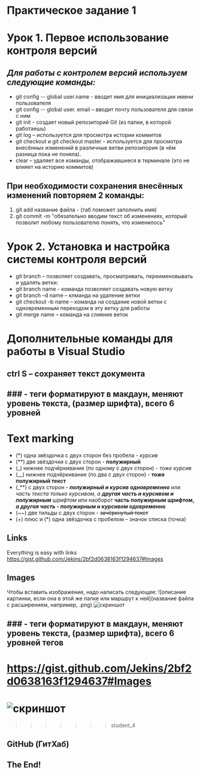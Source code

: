 # **Практическое задание 1**
# Урок 1. Первое использование контроля версий
## _**Для работы с контролем версий используем следующие команды:**_
* git config -- global user.name - вводит имя для инициализации имени пользователя
* git config -- global user. email – вводит почту пользователя для связи с ним  
* git init - создает новый репозиторий Git (из папки, в которой работаешь)
* git log – используется для просмотра истории коммитов
* git checkout и git checkout master - используется для просмотра внесённых изменений в различные ветви репозитория (в чём разница пока не поняла). 
* сlear – удаляет все команды, отображавшиеся в терминале (это не влияет на историю коммитов)
## При необходимости сохранения внесённых изменений повторяем 2 команды:
1. git add название файла - (таб поможет заполнить имя)
2. git commit -m "обязательно вводим текст об изменениях, который позволит любому пользователю понять, что изменилось" 

# Урок 2. Установка и настройка системы контроля версий
+ git branch – позволяет создавать, просматривать, переименовывать и удалять ветки:
+ git branch name - команда позволяет создавать новую ветку
+ git branch –d name – клманда на удаление ветки
+ git checkout –b name – команда на создание новой ветки с одновременным переходом в эту ветку для работы 
+ git merge name – команда на слияние веток

# Дополнительные команды для работы в Visual Studio
## ctrl S – сохраняет текст документа
## ### - теги форматируют в макдаун, меняют уровень текста, (размер шрифта), всего 6 уровней 

# Text marking
+ (*) одна звёздочка с двух сторон без пробела - *курсив*
+ (**) две звёздочки с двух сторон - **полужирный**
+ (_) нижнее подчёркивание (по одному с двух сторон) - _тоже курсив_
+ (__) нижнее подчёркивание (по два с двух сторон) - __тоже полужирный текст__
+ (_**) с двух сторон - _**полужирный и курсив одновременно**_ или _часть текста только курсивом, а **другая часть и курсивом и полужирным** шрифтом_ или наоборот **часть полужирным шрифтом, _а другая часть - полужирным и курсивом_ одовременно**
+ (~~) две тильды с двух сторон - ~~зачёркнутый текст~~ 
+ (+) плюс и (*) одна звёздочка с пробелом – значок списка (точка)

## Links
Everything is easy with links
<https://gist.github.com/Jekins/2bf2d0638163f1294637#Images>

## Images 
Чтобы вставить изображение, надо написать следующее: ![описание картинки, если она в этой же папке или маршрут к ней](название файла с расширением, например, .png)
![скриншот](2022-11-14_08-35-58.png) 
## ### - теги форматируют в макдаун, меняют уровень текста, (размер шрифта), всего 6 уровней тегов


# <https://gist.github.com/Jekins/2bf2d0638163f1294637#Images>
# ![скриншот](2022-11-14_08-35-58.png) 
>>>>>>> student_4

[def]: D:\УВР\курсы\22-23\брейн\семинары\Test.md

## GitHub (ГитХаб)









## **The End!**